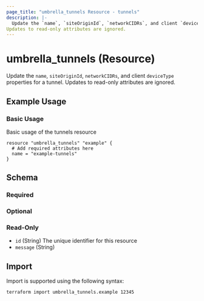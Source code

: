 ```yaml
---
page_title: "umbrella_tunnels Resource - tunnels"
description: |-
  Update the `name`, `siteOriginId`, `networkCIDRs`, and client `deviceType` properties for a tunnel.
Updates to read-only attributes are ignored.
---
```


# umbrella_tunnels (Resource)

Update the `name`, `siteOriginId`, `networkCIDRs`, and client `deviceType` properties for a tunnel.
Updates to read-only attributes are ignored.

## Example Usage


### Basic Usage

Basic usage of the tunnels resource

```hcl
resource "umbrella_tunnels" "example" {
  # Add required attributes here
  name = "example-tunnels"
}
```



## Schema

### Required



### Optional



### Read-Only

- `id` (String) The unique identifier for this resource
- `message` (String) 



## Import

Import is supported using the following syntax:

```shell
terraform import umbrella_tunnels.example 12345
```

